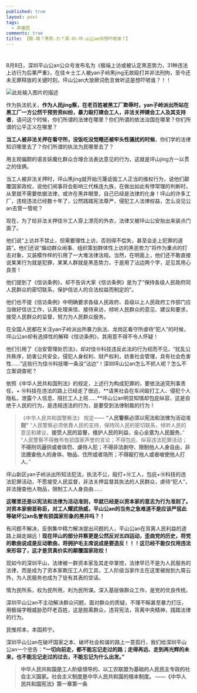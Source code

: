 ```yaml
---
published: true
layout: post
tags:
  - 声援团
comments: true
title: 【极☆端？黑势☆力？深☆圳☆坪☆山公an你想吓唬谁？】
---
```

# 

8月8日，深圳平山公an公众号发布名为《极端上访或被认定黑恶势力，31种违法上访行为后果严重》，在佳☆士工人被yan子岭黑jing无故殴打并非法刑拘，至今还未无罪释放的关键时刻，坪山公an大放厥词危言耸听这是想吓唬谁？！！

![此处输入图片的描述][1]

作为执法机关，**作为人民jing察，在老百姓被黑工厂欺辱时，yan子岭派出所站在黑工厂一方公然干预劳资纠纷，暴力殴打建会工人，非法关押建会工人及其支持者**，请问这个时候，你们所谓的法律在哪里？你们所谓的依法治国在哪里？你们所谓的公平正义在哪里？

**当工人被非法关押在看守所，没饭吃没觉睡还被牢头性骚扰的时候**，你们学的法律知识哪里去了？你们所谓的执法为民哪里去了？

用主观偏颇的语言妖魔化群众合理合法表达意见的行为，这就是坪山jing方一以贯之的伎俩。

当工人被非法关押时，坪山黑jing就开始污蔑诋毁工人正当的维权行为，说他们颠覆国家政权，说他们闹事将会影响三代株连九族，在做出如此有悖常理的判断时，从里就不需要依据法律，或许在黑井眼里，自己已经是法律的化身！坪山的许多工厂，违规违法已经数十年了，公然践踏宪法尊严，侵犯工人法律权益，怎么没见公an去管一管呢？

现在，为了给非法关押佳⑩工人穿上漂亮的外衣，法律又被坪山公安抬出来装点门面了。

他们说“上访并不禁止，但需要理性上访，否则得不偿失，甚至会走上犯罪的道路”。他们还说“煽动群众闹事、组织策划群体性上访的黑恶势力”将作为重点的打击对象，又装模作样的引用了一大堆法律法规。当然，在明面上，他们还不敢直接说某某行为就是犯罪，某某人群就是黑恶势力，于是用了沾边两个字，足见其用心良苦！

他们提到了《信访条例》，却不告诉大家《信访条例》是为了“保持各级人民政府同人民群众的密切联系，保护信访人的合法权益而制定的”。

他们也不提《信访条例》中明确要求各级人民政府、县级以上人民政府工作部门应当做好信访工作，认真处理来信、接待来访，倾听人民群众的意见、建议和要求，接受人民群众的监督，努力为人民群众服务。

在全国人民都在关注yan子岭派出所暴力执法、龙岗区看守所虐待“犯人”的时候，坪山公an却有选择性的解释《信访条例》，其用意不得不令人怀疑！

他们引用了《治安管理处罚法》，却对佳⑩科技违反此法的行为视而不见，“扰乱公共秩序，妨害公共安全，侵犯人身权利、财产权利，妨害社会管理，具有社会危害性……”这些行为佳⑩科技哪一条没“沾边”！深圳坪山公an怎么不抓人呢？怎么不立案调查呢？

依照《中华人民共和国刑法》的规定，上述行为构成犯罪的，要依法追究刑事责任，+ ⑩科技在违法的路上已经走了很远，**请黑社会在车间殴打工人、侵犯个人隐私，泄露个人信息、阻拦工人上班……**坪山公an明显知情却包庇纵容，这是自绝于人民的行为，是违规违法的行为，是要受到法律制裁的行为！

> 《中华人民共和国警察法》 规定——
**“人民警察必须以宪法和法律为活动准则”**
“人民警察必须依靠人民的支持，保持同人民的密切联系，倾听人民的意见和建议，**接受人民的监督，维护人民的利益，全心全意为人民服务**。”
“人民警察不得散布有损国家声誉的言论；不得包庇、纵容违法犯罪活动；**不得刑讯逼供或者体罚、虐待人犯；不得非法剥夺、限制他人人身自由，非法搜查他人的身体、物品、住所或者场所；不得殴打他人或者唆使他人打人**。”

坪山新区yan子岭派出所知法犯法，执法不公，殴打+⑩工人，包庇+⑩科技的违法犯罪活动，不愿接受人民监督，非法关押监督其执法的人民群众，虐待“犯人”，非法搜查他人物品，限制工人人身自由……

**这哪里还是以宪法和法律为活动准则，早就已经是以资本家的意志为行为准则了。对资本家俯首称臣，对工人耀武扬威，平山公an的当务之急难道不是应该严惩此等破坏公an名誉有损国家形象的黑井吗？！** 

有问题不解决，反倒集中精力解决提出问题的人，平山公an在背离人民利益的道路上越走越远！**现在坪山的部分井察更是公然反对五四运动，歪曲党的历史，将党的歌曲说成是反动歌曲，将拥护毛主席说成是要造反！！！这已经不能仅仅用违法来形容了，这才是货真价实的颠覆国家政权！**

现如今的深圳平山，法律被一群资本家及其走卒掌控，法律早已不是为人民服务的法律，而是成为了资本家欺压工人的工具，工人阶级当家作主在这里被抛到九霄云外，为人民服务也成为了徒有其表的空话。

情为民所系，权为民所用，利为民所谋。深入基层做群众工作，是党的优良传统。

深圳平山公an不主动解决群众问题，面对群众的质疑，不理不睬甚至暴力打压，用极端字眼威胁恐吓老百姓，这是脱离群众，违背宪法，背离中央精神，践踏法律的行为。

民惟邦本，本固邦宁。

深圳平山公an在破坏国家之本、破坏社会和谐的路上一意孤行，我们给深圳平山公an一个忠告：**“一切向前走，都不能忘记走过的路；走得再远、走到再光辉的未来，也不能忘记走过的过去，不能忘记为什么出发。”**

> **中华人民共和国是工人阶级领导的、以工农联盟为基础的人民民主专政的社会主义国家。社会主义制度是中华人民共和国的根本制度。
——《中华人民共和国宪法》第一章第一条**


  [1]: http://wx4.sinaimg.cn/mw690/0060lm7Tly1fu3ii067v1j312k0rowm4.jpg
